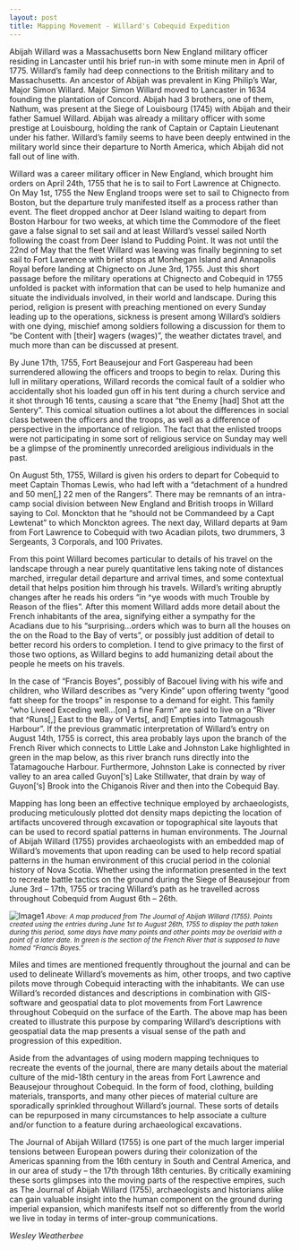 ```yaml
---
layout: post
title: Mapping Movement - Willard's Cobequid Expedition
---
```



Abijah Willard was a Massachusetts born New England military officer residing in Lancaster until his brief run-in with some 
minute men in April of 1775. Willard’s family had deep connections to the British military and to Massachusetts. An 
ancestor of Abijah was prevalent in King Philip’s War, Major Simon Willard. Major Simon Willard moved to Lancaster in 1634 
founding the plantation of Concord.  Abijah had 3 brothers, one of them, Nathum, was present at the Siege of Louisbourg (1745) 
with Abijah and their father Samuel Willard. Abijah was already a military officer with some prestige at Louisbourg, holding
the rank of Captain or Captain Lieutenant under his father. Willard’s family seems to have been deeply entwined in the 
military world since their departure to North America, which Abijah did not fall out of line with. 

Willard was a career military officer in New England, which brought him orders on April 24th, 1755 that he is to sail to
Fort Lawrence at Chignecto. On May 1st, 1755 the New England troops were set to sail to Chignecto from Boston, but 
the departure truly manifested itself as a process rather than event. The fleet dropped anchor at Deer Island waiting
to depart from Boston Harbour for two weeks, at which time the Commodore of the fleet gave a false signal to set sail and 
at least Willard’s vessel sailed North following the coast from Deer Island to Pudding Point. It was not until the
22nd of May that the fleet Willard was leaving was finally beginning to set sail to Fort Lawrence with brief stops at 
Monhegan Island and Annapolis Royal before landing at Chignecto on June 3rd, 1755. Just this short passage before the
military operations at Chignecto and Cobequid in 1755 unfolded is packet with information that can be used to help humanize
and situate the individuals involved, in their world and landscape. During this period, religion is present with preaching
mentioned on every Sunday leading up to the operations, sickness is present among Willard’s soldiers with one dying, mischief
among soldiers following a discussion for them to “be Content with [their] wagers (wages)”, the weather dictates travel, and
much more than can be discussed at present.

By June 17th, 1755, Fort Beausejour and Fort Gaspereau had been surrendered allowing the officers and troops to begin to relax.
During this lull in military operations, Willard records the comical fault of a soldier who accidentally shot his loaded gun
off in his tent during a church service and it shot through 16 tents, causing a scare that “the Enemy [had] Shot att the Sentery”.
This comical situation outlines a lot about the differences in social class between the officers and the troops, as well as
a difference of perspective in the importance of religion. The fact that the enlisted troops were not participating in some sort
of religious service on Sunday may well be a glimpse of the prominently unrecorded areligious individuals in the past.

On August 5th, 1755, Willard is given his orders to depart for Cobequid to meet Captain Thomas Lewis, who had left with a 
“detachment of a hundred and 50 men[,] 22 men of the Rangers”. There may be remnants of an intra-camp social division 
between New England and British troops in Willard saying to Col. Monckton that he “should not be Commandeed by a Capt Lewtenat”
to which Monckton agrees. The next day, Willard departs at 9am from Fort Lawrence to Cobequid with two Acadian pilots, two
drummers, 3 Sergeants, 3 Corporals, and 100 Privates.

From this point Willard becomes particular to details of his travel on the landscape through a near purely quantitative lens 
taking note of distances marched, irregular detail departure and arrival times, and some contextual detail that helps position 
him through his travels. Willard’s writing abruptly changes after he reads his orders “in ^ye woods with much Trouble by Reason 
of the flies”. After this moment Willard adds more detail about the French inhabitants of the area, signifying either a 
sympathy for the Acadians due to his “surprising…orders which was to burn all the houses on the on the Road to the Bay of verts”,
or possibly just addition of detail to better record his orders to completion. I tend to give primacy to the first of those two
options, as Willard begins to add humanizing detail about the people he meets on his travels. 

In the case of “Francis Boyes”, possibly of Bacouel living with his wife and children, who Willard describes as “very Kinde” 
upon offering twenty “good fatt sheep for the troops” in response to a demand for eight. This family “who Liveed Exceding 
well…[on] a fine Farm” are said to live on a “River that ^Runs[,] East to the Bay of Verts[, and] Empties into Tatmagoush 
Harbour”. If the previous grammatic interpretation of Willard’s entry on August 14th, 1755 is correct, this area probably lays
upon the branch of the French River which connects to Little Lake and Johnston Lake highlighted in green in the map below, as this 
river branch runs directly into the Tatamagouche Harbour. Furthermore, Johnston Lake is connected by river valley to an area 
called Guyon[‘s] Lake Stillwater, that drain by way of Guyon[‘s] Brook into the Chiganois River and then into the Cobequid Bay. 

Mapping has long been an effective technique employed by archaeologists, producing meticulously plotted dot density maps 
depicting the location of artifacts uncovered through excavation or topographical site layouts that can be used to record 
spatial patterns in human environments. The Journal of Abijah Willard (1755) provides archaeologists with an embedded map of
Willard’s movements that upon reading can be used to help record spatial patterns in the human environment of this crucial 
period in the colonial history of Nova Scotia. Whether using the information presented in the text to recreate battle tactics 
on the ground during the Siege of Beausejour from June 3rd – 17th, 1755 or tracing Willard’s path as he travelled across 
throughout Cobequid from August 6th – 26th.

![Image1](/images/Willards_Journal.jpg)
<i><small>Above: A map produced from The Journal of Abijah Willard (1755). Points created using the entries during June 1st to August 26th, 1755 to display the path taken during this period, some days have many points and other points may be overlaid with a point of a later date. In green is the section of the French River that is supposed to have homed “Francis Boyes.” </small></i>

Miles and times are mentioned frequently throughout the journal and can be used to delineate Willard’s movements as him, other
troops, and two captive pilots move through Cobequid interacting with the inhabitants. We can use Willard’s recorded distances
and descriptions in combination with GIS-software and geospatial data to plot movements from Fort Lawrence throughout Cobequid
on the surface of the Earth. The above map has been created to illustrate this purpose by comparing Willard’s descriptions with geospatial data the map presents a visual sense of the path and progression of this expedition. 

Aside from the advantages of using modern mapping techniques to recreate the events of the journal, there are many details 
about the material culture of the mid-18th century in the areas from Fort Lawrence and Beausejour throughout Cobequid. In 
the form of food, clothing, building materials, transports, and many other pieces of material culture are sporadically 
sprinkled throughout Willard’s journal. These sorts of details can be repurposed in many circumstances to help associate a
culture and/or function to a feature during archaeological excavations. 

The Journal of Abijah Willard (1755) is one part of the much larger imperial tensions between European powers during their 
colonization of the Americas spanning from the 16th century in South and Central America, and in our area of study – the 17th
through 18th centuries. By critically examining these sorts glimpses into the moving parts of the respective empires, such 
as The Journal of Abijah Willard (1755), archaeologists and historians alike can gain valuable insight into the human 
component on the ground during imperial expansion, which manifests itself not so differently from the world we live in today
in terms of inter-group communications.

<i>Wesley Weatherbee</i>
